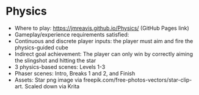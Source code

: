 # Physics

- Where to play: https://jmreavis.github.io/Physics/ (GitHub Pages link)
- Gameplay/experience requirements satisfied:
- Continuous and discrete player inputs: the player must aim and fire the physics-guided cube
- Indirect goal achievement: The player can only win by correctly aiming the slingshot and hitting the star
- 3 physics-based scenes: Levels 1-3
- Phaser scenes: Intro, Breaks 1 and 2, and Finish
- Assets: Star png image via freepik.com/free-photos-vectors/star-clip-art. Scaled down via Krita